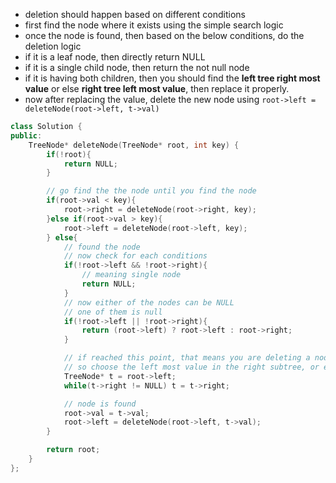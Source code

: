 - deletion should happen based on different conditions
- first find the node where it exists using the simple search logic
- once the node is found, then based on the below conditions, do the deletion logic
- if it is a leaf node, then directly return NULL
- if it is a single child node, then return the not null node
- if it is having both children, then you should find the **left tree right most value** or else **right tree left most value**, then replace it properly.
- now after replacing the value, delete the new node using `root->left = deleteNode(root->left, t->val)`

```c++
class Solution {
public:
    TreeNode* deleteNode(TreeNode* root, int key) {
        if(!root){
            return NULL;
        }

        // go find the the node until you find the node
        if(root->val < key){
            root->right = deleteNode(root->right, key);
        }else if(root->val > key){
            root->left = deleteNode(root->left, key);
        } else{
            // found the node
            // now check for each conditions
            if(!root->left && !root->right){
                // meaning single node
                return NULL; 
            }
            // now either of the nodes can be NULL
            // one of them is null
            if(!root->left || !root->right){
                return (root->left) ? root->left : root->right; 
            }

            // if reached this point, that means you are deleting a node with both the values
            // so choose the left most value in the right subtree, or else right most value in the left subtree
            TreeNode* t = root->left; 
            while(t->right != NULL) t = t->right; 

            // node is found
            root->val = t->val; 
            root->left = deleteNode(root->left, t->val);
        }

        return root; 
    }
};
```
